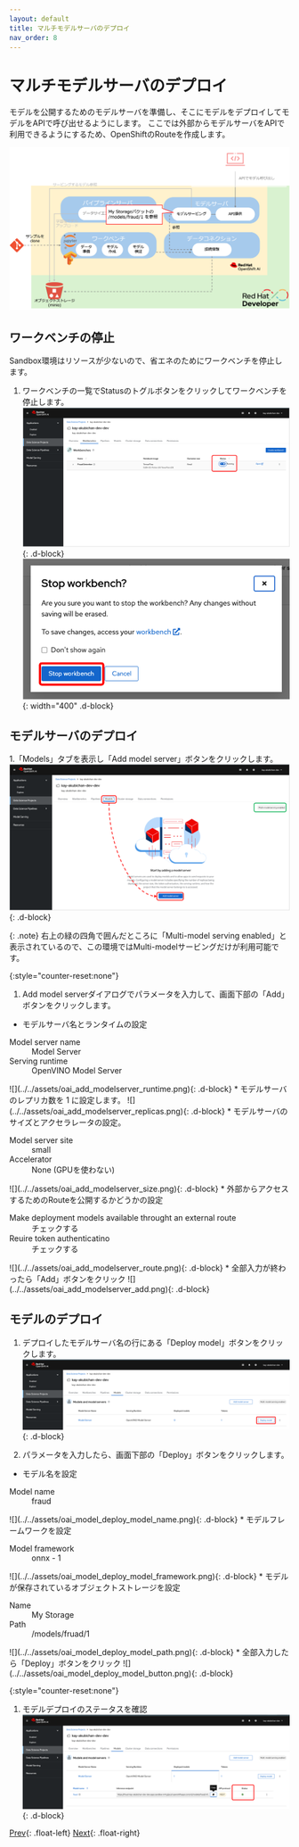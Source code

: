 ```yaml
---
layout: default
title: マルチモデルサーバのデプロイ
nav_order: 8
---
```


# マルチモデルサーバのデプロイ

モデルを公開するためのモデルサーバを準備し、そこにモデルをデプロイしてモデルをAPIで呼び出せるようにします。
ここでは外部からモデルサーバをAPIで利用できるようにするため、OpenShiftのRouteを作成します。

![](../../assets/overview_modelserver.png)

## ワークベンチの停止

Sandbox環境はリソースが少ないので、省エネのためにワークベンチを停止します。


1. ワークベンチの一覧でStatusのトグルボタンをクリックしてワークベンチを停止します。
![](../../assets/oai_stop_workbench.png){: .d-block}
![](../../assets/oai_stop_workbench_2.png){: width="400" .d-block}


## モデルサーバのデプロイ

1.「Models」タブを表示し「Add model server」ボタンをクリックします。
![](../../assets/oai_add_modelserver_1.png){: .d-block}

{: .note}
右上の緑の四角で囲んだところに「Multi-model serving enabled」と表示されているので、この環境ではMulti-modelサービングだけが利用可能です。

{:style="counter-reset:none"}
1. Add model serverダイアログでパラメータを入力して、画面下部の「Add」ボタンをクリックします。
* モデルサーバ名とランタイムの設定
<dl>
<dt>Model server name</dt><dd>Model Server</dd>
<dt>Serving runtime</dt><dd>OpenVINO Model Server</dd>
</dl>
![](../../assets/oai_add_modelserver_runtime.png){: .d-block}
* モデルサーバのレプリカ数を 1 に設定します。
![](../../assets/oai_add_modelserver_replicas.png){: .d-block}
* モデルサーバのサイズとアクセラレータの設定。
<dl>
<dt>Model server site</dt><dd>small</dd>
<dt>Accelerator</dt><dd>None (GPUを使わない)</dd>
</dl>
![](../../assets/oai_add_modelserver_size.png){: .d-block}
* 外部からアクセスするためのRouteを公開するかどうかの設定
<dl>
<dt>Make deployment models available throught an external route</dt><dd>チェックする</dd>
<dt>Reuire token authenticatino</dt><dd>チェックする</dd>
</dl>
![](../../assets/oai_add_modelserver_route.png){: .d-block}
* 全部入力が終わったら「Add」ボタンをクリック
![](../../assets/oai_add_modelserver_add.png){: .d-block}

## モデルのデプロイ

1. デプロイしたモデルサーバ名の行にある「Deploy model」ボタンをクリックします。
![](../../assets/oai_model_deploy_model_1.png){: .d-block}


1. パラメータを入力したら、画面下部の「Deploy」ボタンをクリックします。
* モデル名を設定
<dl>
 <dt>Model name</dt><dd>fraud</dd>
</dl>
![](../../assets/oai_model_deploy_model_name.png){: .d-block}
* モデルフレームワークを設定
<dl>
 <dt>Model framework</dt><dd>onnx - 1</dd>
</dl>
![](../../assets/oai_model_deploy_model_framework.png){: .d-block}
* モデルが保存されているオブジェクトストレージを設定
<dl>
 <dt>Name</dt><dd>My Storage</dd>
 <dt>Path</dt><dd>/models/fruad/1</dd>
</dl>
![](../../assets/oai_model_deploy_model_path.png){: .d-block}
* 全部入力したら「Deploy」ボタンをクリック
![](../../assets/oai_model_deploy_model_button.png){: .d-block}

{:style="counter-reset:none"}
1. モデルデプロイのステータスを確認
![](../../assets/oai_model_deploy_model_verify.png){: .d-block}


[Prev](./02_wb_3-train-and-save-model.html){: .float-left}
[Next](./03_modelserving_2-usingapi.html){: .float-right}